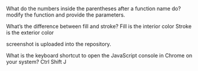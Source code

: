 What do the numbers inside the parentheses after a function name do?
modify the function and provide the parameters.

What’s the difference between fill and stroke?
Fill is the interior color
Stroke is the exterior color

screenshot is uploaded into the repository.



What is the keyboard shortcut to open the JavaScript console in Chrome on your system?
Ctrl Shift J 
